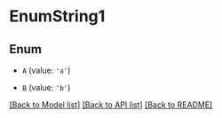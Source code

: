 # EnumString1


## Enum

* `A` (value: `'a'`)

* `B` (value: `'b'`)

[[Back to Model list]](../README.md#documentation-for-models) [[Back to API list]](../README.md#documentation-for-api-endpoints) [[Back to README]](../README.md)


